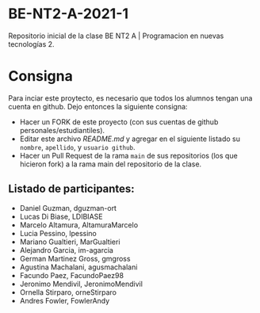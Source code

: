 # BE-NT2-A-2021-1
Repositorio inicial de la clase BE NT2 A | Programacion en nuevas tecnologías 2.

# Consigna 

Para inciar este proytecto, es necesario que todos los alumnos tengan una cuenta en github. Dejo entonces la siguiente consigna:

- Hacer un FORK de este proyecto (con sus cuentas de github personales/estudiantiles).
- Editar este archivo *README.md* y agregar en el siguiente listado su `nombre`, `apellido`, y `usuario github`.
- Hacer un Pull Request de la rama `main` de sus repositorios (los que hicieron fork) a la rama main del repositorio de la clase.

## Listado de participantes:

- Daniel Guzman, dguzman-ort
- Lucas Di Biase, LDIBIASE
- Marcelo Altamura, AltamuraMarcelo
- Lucia Pessino, lpessino
- Mariano Gualtieri, MarGualtieri
- Alejandro Garcia, im-agarcia
- German Martinez Gross, gmgross
- Agustina Machalani, agusmachalani
- Facundo Paez, FacundoPaez98
- Jeronimo Mendivil, JeronimoMendivil 
- Ornella Stirparo, orneStirparo
- Andres Fowler, FowlerAndy
